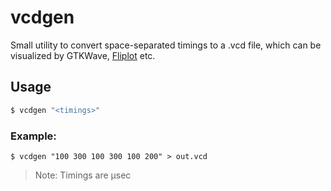 # vcdgen

Small utility to convert space-separated timings to a .vcd file, which can be visualized by GTKWave, [Fliplot](http://raczben.pythonanywhere.com/) etc.

## Usage

```bash
$ vcdgen "<timings>"
```

### Example:

```
$ vcdgen "100 300 100 300 100 200" > out.vcd
```

> Note: Timings are µsec
